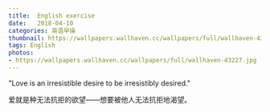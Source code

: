 ```yaml
---
title:  English exercise
date:   2018-04-10
categories: 英语早操
thumbnail: https://wallpapers.wallhaven.cc/wallpapers/full/wallhaven-43227.jpg
tags: English
photos:
- https://wallpapers.wallhaven.cc/wallpapers/full/wallhaven-43227.jpg
---
```


"Love is an irresistible desire to be irresistibly desired."
<p>爱就是种无法抗拒的欲望——想要被他人无法抗拒地渴望。</p>
